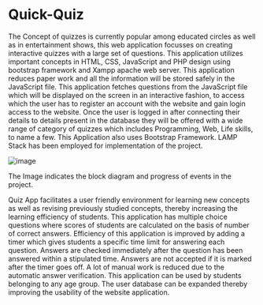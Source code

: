 # Quick-Quiz

The Concept of quizzes is currently popular among educated circles as well as in entertainment shows, this web application focusses on creating interactive quizzes with a
large set of questions. This application utilizes important concepts in HTML, CSS, JavaScript and PHP design using bootstrap framework and Xampp apache web server.
This application reduces paper work and all the information will be stored safely in the JavaScript file. This application fetches questions from the JavaScript file which will be
displayed on the screen in an interactive fashion, to access which the user has to register an account with the website and gain login access to the website. Once the user is logged in after connecting their details to details present in the database they will be offered with a wide range of category of quizzes which includes Programming, Web, Life skills, to name a few.
This Application also uses Bootstrap Framework.
LAMP Stack has been employed for implementation of the project.

![image](https://user-images.githubusercontent.com/67979587/131704143-9568d11c-1f95-4b0d-a99d-2a7f8a8c9b02.png)

The Image indicates the block diagram and progress of events in the project.

Quiz App facilitates a user friendly environment for learning new concepts as well as revising previously studied concepts, thereby increasing the learning efficiency of students.
This application has multiple choice questions where scores of students are calculated on the basis of number of correct answers.
Efficiency of this application is improved by adding a timer which gives students a specific time limit for answering each question.
Answers are checked immediately after the question has been answered within a stipulated time.
Answers are not accepted if it is marked after the timer goes off.
A lot of manual work is reduced due to the automatic answer verification.
This application can be used by students belonging to any age group. The user database can be expanded thereby improving the usability of the website application.
